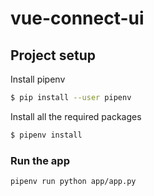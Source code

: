 # vue-connect-ui

## Project setup

Install pipenv
```bash
$ pip install --user pipenv
```

Install all the required packages

```bash
$ pipenv install
```

### Run the app

```bash
pipenv run python app/app.py 
```